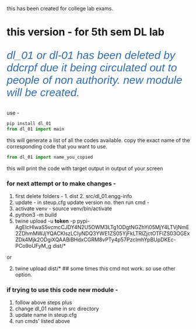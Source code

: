 this has been created for college lab exams.

# this version - for 5th sem DL lab



<p style="color:#346EB0; font-family: Arial; font-size: 30px; font-weight: light"><em>dl_01 or dl-01 has been deleted by ddcrpf due it being circulated out to people of non authority. new module will be created.</em></p>


use - 

``` py
pip install dl_01
from dl_01 import main 
```

this will generate a list of all the codes available. copy the exact name of the corresponding code that you want to use.

```py
from dl_01 import name_you_copied
```

this will print the code with target output in  output of your screen




### for next attempt  or to make changes - 
1. first delete folders - 1. dist  2. src/dl_01.engg-info
2. update - in steup.cfg update version no.
then run cmd - 
1. activate venv - source venv/bin/activate
2. python3 -m build
3. twine upload -u __token__ -p pypi-AgEIcHlwaS5vcmcCJDY4N2U5OWM3LTg1ODgtNGZhYi05MjY4LTVjNmE2ZDhmMWJjYQACKlszLCIyNDQ3YWE1ZS05YjFkLTRlZjctOTFlZS03OGExZDk4Mjk2ODgiXQAABiBHdxCGRM8vPTy4p57PzclmhYpBUpDKEc-PCo9oUFyM_g dist/*

or 

2. twine upload dist/*   ## some times this cmd not work. so use other option.


### if trying to use this code new module - 
1. follow above steps plus
2. change dl_01 name in src directory
3. update name in steup.cfg
4. run cmds' listed above
